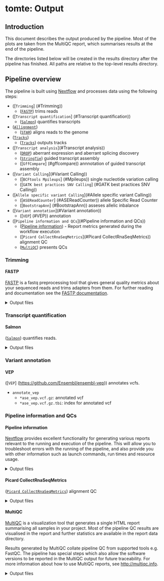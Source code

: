 # tomte: Output

## Introduction

This document describes the output produced by the pipeline. Most of the plots are taken from the MultiQC report, which summarises results at the end of the pipeline.

The directories listed below will be created in the results directory after the pipeline has finished. All paths are relative to the top-level results directory.

<!-- TODO nf-core: Write this documentation describing your workflow's output -->

## Pipeline overview

The pipeline is built using [Nextflow](https://www.nextflow.io/) and processes data using the following steps:

- ([`Trimming`] (#Trimming))
  - ([`FASTP`](#fastp)) trims reads 
- ([`Transcript quantification`] (#Transcript quantification))
  - ([`Salmon`](#salmon)) quantifies transcripts
- ([`Allignment`](#Allignment))
  - ([`STAR`](#star)) aligns reads to the genome 
- ([`Tracks`](#Tracks))
  - ([`Tracks`](#tracks)) outputs tracks 
- ([`Transcript analysis`](#Transcript analysis))
  - ([`DROP`](#drop)) aberrant expression and aberrant splicing discovery
  - ([`StringTie`](#stringtie)) guided transcript assembly
  - ([`GffCompare`] (#gffcompare)) annnotation of guided transcript assembly
- ([`Variant Calling`](#Variant Calling))
  - ([`BCFtools Mpileups`] (#Mpileups)) single nucleotide variation calling
  - ([`GATK best practices SNV Calling`] (#GATK best practices SNV Calling))
- ([`Allele specific variant Calling`](#Allele specific variant Calling))
  - ([`ASEReadCounter`] (#ASEReadCounter)) allele Specific Read Counter 
  - ([`BootstrapAnn`] (#BootstrapAnn)) asseses allelic inbalance
- ([`Variant annotation`](#Variant annotation))
  - ([`VEP`] (#VEP)) annotation
- ([`Pipeline information and QCs`](#Pipeline information and QCs))
  - ([Pipeline information](#pipeline-information)) - Report metrics generated during the workflow execution
  - ([`Picard CollectRnaSeqMetrics`](#Picard CollectRnaSeqMetrics)) alignment QC 
  - ([`MultiQC`](http://multiqc.info/)) presents QCs

### Trimming

#### FASTP

[FASTP](https://github.com/OpenGene/fastp) is a fastq preprocessing tool that gives general quality metrics about your sequenced reads and trims adapters from them. For further reading and documentation see the [FASTP documentation](https://github.com/OpenGene/fastp).

<details markdown="1">
<summary>Output files</summary>

- `trimming/`
  - `*.fastp.html`: a report consisting on a standalone HTML file that can be viewed in your web browser.
  - `*.fastp.log`: run log.
  - `*.fastp.json`: a report containing the same information as the html as a json file.
  - `*.fastp.fastq.gz`: gzip compressed trimmed reads.

</details>

### Transcript quantification

#### Salmon

([`Salmon`](https://salmon.readthedocs.io/en/latest/)) quantifies reads.

<details markdown="1">
<summary>Output files</summary>

- `alignment/sample`
  - `quant.sf`: quantification file.
  - `quant.genes.sf`: quantification file per gene.
  - `logs/salmon_quant.log`: log file.
  - `cmd_info.json`: main command line parameters with which Salmon was run.

### Allignment

#### STAR

([`STAR`](https://github.com/alexdobin/STAR)) aligns reads to the genome reference. For further reading and documentation see the [STAR manual](https://physiology.med.cornell.edu/faculty/skrabanek/lab/angsd/lecture_notes/STARmanual.pdf).

<details markdown="1">
<summary>Output files</summary>

- `alignment/`
  - `*.SJ.out.tab`: the high confidence collapssed junctions.
  - `*.ReadsPerGene.out.tab`: read count per gene.
  - `*.Log.progress.out`: run progress statistics report updated every minute.
  - `*.Log.out`: log file containing run details.
  - `*.Log.final.out`: a summary of the mapping statistics. It is calculated indivisually per read and then averaged.
  - `*.Aligned.out.bam`: Aligned reads.

</details>

### Tracks

#### Tracks

Outputs boht junction tracks and bigwig files. For wigToBigWig [`UCSC wigToBigWig`](https://genome.ucsc.edu/goldenPath/help/bigWig.html)) is used.

<details markdown="1">
<summary>Output files</summary>

- `ucsc/`
  - `*.bw`: track in bigwig format.
  - `*_junction.bed`: junction bed.
  - `*_bed.gz`: bed file with sample data.
  - `*_bed.gz.tbi`: index for bed file with sample data.

</details>

### Transcript analysis

#### DROP

([`DROP`](https://github.com/gagneurlab/drop/)) is a pipleine that detects aberrant expression, aberrant spliceing, and monoallelic expression. For the time being, aberrant expression and aberrant splicing modules are run. Afterwards another script is run to filter results.

<details markdown="1">
<summary>Output files</summary>

- `analyse_transcripts/drop`
  - `OUTRIDER_provided_samples_top_hits.tsv`: provides at least the top 20 most significant events reported by OUTRIDER in each sample.
  - `OUTRIDER_provided_samples_top_hits_filtered.tsv`: filters OUTRIDER_provided_samples_top_hits according to genes provided by gene_panel_clinical_filter.
  - `FRASER_provided_samples_top_hits.tsv`: provides the aberrant spliced events reported by FRASER.
  - `FRASER_provided_samples_top_hits_filtered.tsv`: filters FRASER_provided_samples_top_hits according to genes provided by gene_panel_clinical_filter.

</details>

#### StringTie

([`StringTie`](https://ccb.jhu.edu/software/stringtie/)) will perform guided transcript assembly.

<details markdown="1">
<summary>Output files</summary>

- `analyse_transcripts`
  - `*.coverage.gtf`: coverage on the sample.
  - `*.gene.abundance.txt`: gene abundance on the sample.
  - `*.transcripts.gtf`: transcripts assembled on the sample

</details>

#### GffCompare

([`GffCompare`] (https://github.com/gpertea/gffcompare)) annotates stringtie results with the reference marking them each transcript as normal or aberrant. 

<details markdown="1">
<summary>Output files</summary>

- `analyse_transcripts`
  - `*.stats`: data summary and accuracy estimation.
  - `*.annotated.gtf`: annotated gtf file.
  - `*.tracking`: transcripts assembled on the sample
  - `*.transcripts.gtf.refmap`: list for each reference transcript what query transcript partially or fully matches it.
  - `*.transcripts.gtf.tmap`: list the most similar reference trnascript to each query transcript.

</details>

### Variant Calling

#### Mpileups

([`BCFtools Mpileups`] (https://samtools.github.io/bcftools/bcftools.html#mpileup)) SNV calling. Default SNV caller.

<details markdown="1">
<summary>Output files</summary>

- `call variants`
  - `*.vcf.gz`: file in vcf format containing variants found in the patient.
  - `*.vcf.gz.tbi`: index for .vcf.gz file.
  - `*.bcftools_stats.txt`: stats on non-reference allele frequency, depth distribution, stats by quality and per-sample counts, singleton stats, etc.

</details>

#### GATK best practices SNV Calling

([`GATK best practices SNV Calling`] (https://gatk.broadinstitute.org/hc/en-us/articles/360035531192-RNAseq-short-variant-discovery-SNPs-Indels-)) SNV calling will only be activated by setting parameter variant_caller 
to "gatk". Involves several steps: ([`SplitN Cigar Reads`] (https://gatk.broadinstitute.org/hc/en-us/articles/360036858811-SplitNCigarReads)), ([`Haplotype Caller`] (https://gatk.broadinstitute.org/hc/en-us/articles/360037225632-HaplotypeCaller)), ([`Variant Filtration`] (https://gatk.broadinstitute.org/hc/en-us/articles/360037434691-VariantFiltration)) and ([`BCFtools stats`] (https://samtools.github.io/bcftools/bcftools.html#stats)).

<details markdown="1">
<summary>Output files</summary>

- `call variants`
  - `*.vcf.gz`: file in vcf format containing variants found in the patient.
  - `*.vcf.gz.tbi`: index for .vcf.gz file.
  - `*.bcftools_stats.txt`: stats on non-reference allele frequency, depth distribution, stats by quality and per-sample counts, singleton stats, etc.

</details>

### Allele specific variant Calling

#### ASEReadCounter

([`ASEReadCounter`] (https://gatk.broadinstitute.org/hc/en-us/articles/360037428291-ASEReadCounter)) allele Specific Read Counter.

#### BootstrapAnn

([`BootstrapAnn`] (https://github.com/J35P312/BootstrapAnn#bootstrapann)) detects expression imbalance between alleles.

- `bootstrapann`
  - `*ase.vcf`: annotated vcf where allelic imbalance is marked

</details>

### Variant annotation

#### VEP

([`VEP`] (https://github.com/Ensembl/ensembl-vep)) annotates vcfs.
- `annotate_vep`
  - `*ase_vep.vcf.gz`: annotated vcf
  - `*ase_vep.vcf.gz.tbi`: index for annotated vcf

</details>

### Pipeline information and QCs

#### Pipeline information

[Nextflow](https://www.nextflow.io/docs/latest/tracing.html) provides excellent functionality for generating various reports relevant to the running and execution of the pipeline. This will allow you to troubleshoot errors with the running of the pipeline, and also provide you with other information such as launch commands, run times and resource usage.

<details markdown="1">
<summary>Output files</summary>

- `pipeline_info/`
  - Reports generated by Nextflow: `execution_report.html`, `execution_timeline.html`, `execution_trace.txt` and `pipeline_dag.dot`/`pipeline_dag.svg`.
  - Reports generated by the pipeline: `pipeline_report.html`, `pipeline_report.txt` and `software_versions.yml`. The `pipeline_report*` files will only be present if the `--email` / `--email_on_fail` parameter's are used when running the pipeline.
  - Reformatted samplesheet files used as input to the pipeline: `samplesheet.valid.csv`.
  - Parameters used by the pipeline run: `params.json`.

</details>

#### Picard CollectRnaSeqMetrics

([`Picard CollectRnaSeqMetrics`](https://broadinstitute.github.io/picard/)) alignment QC 

<details markdown="1">
<summary>Output files</summary>

- `bam_qc/`
  - `*rna_metrics`: metrics describing the distribution of the bases within the transcripts.

</details>

#### MultiQC

[MultiQC](http://multiqc.info) is a visualization tool that generates a single HTML report summarising all samples in your project. Most of the pipeline QC results are visualised in the report and further statistics are available in the report data directory.

Results generated by MultiQC collate pipeline QC from supported tools e.g. FastQC. The pipeline has special steps which also allow the software versions to be reported in the MultiQC output for future traceability. For more information about how to use MultiQC reports, see <http://multiqc.info>.

<details markdown="1">
<summary>Output files</summary>

- `multiqc/`
  - `multiqc_report.html`: a standalone HTML file that can be viewed in your web browser.
  - `multiqc_data/`: directory containing parsed statistics from the different tools used in the pipeline.
  - `multiqc_plots/`: directory containing static images from the report in various formats.

</details>
